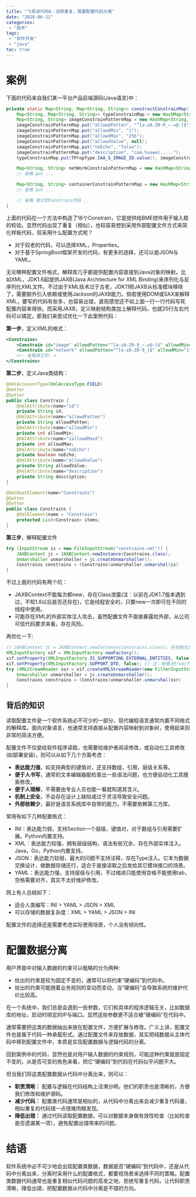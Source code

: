 ```yaml
---
title: "飞哥讲代码6：消除重复，需要配置代码分离"
date: "2020-06-21"
categories:
 - "技术"
tags:
 - "软件开发"
 - "java"
toc: true
---
```


# 案例

下面的代码来自我们某一平台产品前端源码(Java语言)中：

```Java
private static Map<String, Map<String, String>> constructConstrainMap() {
    Map<String, Map<String, String>> typeConstrainMap = new HashMap<String, Map<String, String>>();
    Map<String, String> imageConstrainPatternMap = new HashMap<String, String>();
    imageConstrainPatternMap.put("allowdPatten", "^[a-zA-Z0-9_~.=@-]$");
    imageConstrainPatternMap.put("allowdMin", "1");
    imageConstrainPatternMap.put("allowdMax", "256");
    imageConstrainPatternMap.put("allowdValue", null);
    imageConstrainPatternMap.put("noEcho", "false");
    imageConstrainPatternMap.put("description", "com.huawei.....");
    typeConstrainMap.put(TPropType.IAA_S_IMAGE_ID.value(), imageConstrainPatternMap)

    Map<String, String> netWorkConstrainPatternMap = new HashMap<String, String>();
    // 省略 put ...

    Map<String, String> containerConstrainPatternMap = new HashMap<String, String>();
    // 省略 put ...

    // 省略 其它的Constrain代码 ...
}
```

上面的代码在一个方法中构造了16个Constrain，它是提供给BME控件用于输入框的校验。显然代码出现了重复（相似），也较容易想到采用外部配置文件方式来简化样板代码，但采用什么配置方式呢？
<!--more-->

 - 对于较老的代码，可以选择XML，Properties。
 - 对于基于SpringBoot框架开发的代码，有更多的选择，还可以是JSON与YAML。

无论哪种配置文件格式，解释库几乎都提供配置内容直接到Java对象的映射。比如XML，JDK1.6起提供JAXB(Java Architecture for XML Binding)来序列化与反序列化XML文件。不过由于XML技术过于古老，JDK11把JAXB从标准模块移除了，需要额外引入依赖或使用Jackson的JAXB能力。倘若使用DOM或SAX来解释XML，要写的代码有些多，也容易出错，直观感觉还不如上面一行一行代码写死配置内容来得快。而采用JAXB，定义映射结构类加上解释代码，也就20行左右代码可以搞定。那我们来尝试优化一下此案例代码：

**第一步**，定义XML的格式：

```xml
<Constrains>
    <Constrain id="image" allowdPatten="^[a-zA-Z0-9_~.=@-]$" allowdMin="1" allowdMax="256" noEcho="false" description="com...">
    <Constrain id="network" allowdPatten="^[a-zA-Z0-9_]$" allowdMin="1" allowdMax="256" noEcho="false" allowdValue="local/external" description="com...">
    <!--省略其它的-->
</Constrains>
```

**第二步**，定义Java类结构：

```java
@XmlAccessorType(XmlAccessType.FIELD)
@Getter
@Setter
public class Constrain {
    @XmlAttribute(name="id")
    private String id;
    @XmlAttribute(name="allowdPatten")
    private String allowdPatten;
    @XmlAttribute(name="allowdMin")
    private int allowdMin;
    @XmlAttribute(name="iallowdMaxd")
    private int allowdMax;
    @XmlAttribute(name="noEcho")
    private boolean noEcho;
    @XmlAttribute(name="allowdValue")
    private String allowdValue;
    @XmlAttribute(name="description")
    private String description;
}

@XmlRootElement(name="Constrains")
@Getter
@Setter
public class Constrains {
    @XmlElement(name = "Constrain")
    protected List<Constrain> items;
}
```

**第三步**，解释配置文件

```Java
try (InputStream is = new FileInputStream("constrains.xml")) {
    JAXBContext jc = JAXBContext.newInstance(Constrains.class);
    Unmarshaller unmarshaller = jc.createUnmarshaller();
    Constrains constrains = (Constrains)unmarshaller.unmarshal(is)
}
```

不过上面的代码有两个坑：

 - JAXBContext不能每次都new，存在Class泄露(注：以前在JDK1.7版本遇到过，不知1.8以后是否还存在)，它是线程安全的，只要new一次即可在不同的线程中使用。
 - 可能存在XML的外部实体注入攻击，虽然配置文件不直接暴露给外部，从公司可信代码要求来看，存在风险。

再优化一下:

```Java
// JAXBContext jc = JAXBContext.newInstance(Constrains.class); 在初始化或静态区中确保jc只new一次
XMLInputFactory xif = XMLInputFactory.newFactory();
xif.setProperty(XMLInputFactory.IS_SUPPORTING_EXTERNAL_ENTITIES, false); // 关闭外部实体解释支持
xif.setProperty(XMLInputFactory.SUPPORT_DTD, false); // 注：视情况true/false，当存在DTD，可以由DTD检查XML合法性，请参考要相关文档
try (XMLStreamReader xsr = xif.createXMLStreamReader(new FilterInputStream("constrains.xml"), "UTF-8")) {
    Unmarshaller unmarshaller = jc.createUnmarshaller();
    Constrains constrains = (Constrains)unmarshaller.unmarshal(xsr)
}
```


## 背后的知识

读取配置文件是一个软件系统必不可少的一部分，现代编程语言通常内置不同格式的解释库。面向对象语言，也通常支持直接从配置内容映射到对象树，使用起来则非常的简洁方便。

配置文件不仅是给软件程序读取，也需要给维护者阅读修改，或自动化工具修改(如部署安装)，则可以从如下几个方面考虑：

 - **表达能力强**，如支持典型的键值对，还支持数组，引用，层级关系等。
 - **便于人书写**，通常的文本编辑器能检查出一些语法问题，也方便自动化工具搜索修改。
 - **便于人理解**，不需要由专业人员也能一看就知道其含义。
 - **机制上安全**，不会存在设计上缺陷或过于灵活导致安全问题。
 - **外部依赖少**，最好是语言系统库中自带的能力，不需要依赖第三方库。

常用有如下几种配置格式：

  - INI：表达能力弱，支持Section一个层级，键值对，对于数组与引用需要扩展。Python内置支持。
  - XML：表达能力较强，拥有层级结构，语法有些冗余，存在外部实体注入。Java，Go，Python内置支持。
  - JSON：表达能力较弱，最大的问题不支持注释，存在Type注入。它本为数据交换设计，做数据存储还行，适合于直接读取之后发给其它模块接口的场景。
  - YAML：表达能力强，支持层级与引用，不过缩进只能使用空格不能使用tab，空格需要对齐，其实不太好维护修改。

网上有人总结如下：

 - 适合人类编写：INI > YAML > JSON > XML 
 - 可以存储的数据复杂度：XML > YAML > JSON > INI

配置文件的选择还是需要考虑实际使用场景，个人没有倾向性。

# 配置数据分离

用户界面中对输入数据的约束可以粗略的分为两种:

  - 给出的约束是较为固定不变的，通常可以将约束“硬编码”到代码中。
  - 给出的约束可能随着业务规则的变动而变动，当“硬编码”会导致系统的维护代价比较高。 　

在一个系统中，我们总是会遇到一些参数，它们和具体的程序逻辑无关，比如数据库的地址，启动时绑定的IP与端口。显然这些参数更不适合被“硬编码”在代码中。

通常需要把这类的数据抽出来放在配置文件，方便扩展与修改。广义上讲，配置文件也是属于代码一种承载形式。通过配置文件来存放数据，其实把纯数据从主体代码中移到配置文件中，本质是实现配置数据与逻辑代码的分离。

回到案例中的代码，显然也是对用户输入数据的约束规则，可能这种约束就是固定不变的，从是否可变的角色来看，把它“硬编码”到代码在代码似乎问题不大。

但当我们将这类配置数据从代码中分离出来，则可以：
 
  - **职责清晰：** 配置与逻辑在代码结构上泾渭分明，他们的职责也是清晰的，方便我们修改和维护源码。
  - **减少代码：** 配置类代码通常是相似的，从代码中分离出来会减少重复代码量，相似重复的代码错一点很难肉眼发现。
  - **降低出错：** 通过代码读取配置数据，可以对数据本身做有效性检查（比如检查是否遗漏某一项），避免配置出错带来的问题。


# 结语

软件系统中必不可少地会出现配置类数据，数据是否“硬编码”到代码中，还是从代码中分离出来，分离时采用什么的配置格式，都要视场景来选择不同的策略。配置类数据代码通常也是重复相似代码问题的高发之地，拒绝写重复代码，让代码职责清晰，降低出错，把配置数据从代码中分离是不错的方向。